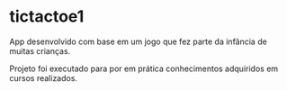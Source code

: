 # tictactoe1

  App desenvolvido com base em um jogo que fez parte da infância de muitas crianças.
  
  Projeto foi executado para por em prática conhecimentos adquiridos em cursos realizados.
